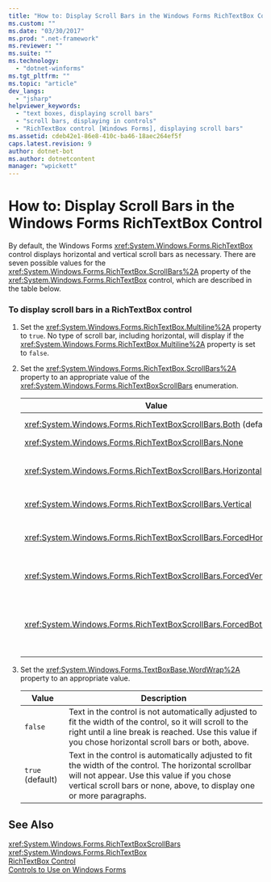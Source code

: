 ```yaml
---
title: "How to: Display Scroll Bars in the Windows Forms RichTextBox Control | Microsoft Docs"
ms.custom: ""
ms.date: "03/30/2017"
ms.prod: ".net-framework"
ms.reviewer: ""
ms.suite: ""
ms.technology: 
  - "dotnet-winforms"
ms.tgt_pltfrm: ""
ms.topic: "article"
dev_langs: 
  - "jsharp"
helpviewer_keywords: 
  - "text boxes, displaying scroll bars"
  - "scroll bars, displaying in controls"
  - "RichTextBox control [Windows Forms], displaying scroll bars"
ms.assetid: cdeb42e1-86e8-410c-ba46-18aec264ef5f
caps.latest.revision: 9
author: dotnet-bot
ms.author: dotnetcontent
manager: "wpickett"
---
```

# How to: Display Scroll Bars in the Windows Forms RichTextBox Control
By default, the Windows Forms <xref:System.Windows.Forms.RichTextBox> control displays horizontal and vertical scroll bars as necessary. There are seven possible values for the <xref:System.Windows.Forms.RichTextBox.ScrollBars%2A> property of the <xref:System.Windows.Forms.RichTextBox> control, which are described in the table below.  
  
### To display scroll bars in a RichTextBox control  
  
1.  Set the <xref:System.Windows.Forms.RichTextBox.Multiline%2A> property to `true`. No type of scroll bar, including horizontal, will display if the <xref:System.Windows.Forms.RichTextBox.Multiline%2A> property is set to `false`.  
  
2.  Set the <xref:System.Windows.Forms.RichTextBox.ScrollBars%2A> property to an appropriate value of the <xref:System.Windows.Forms.RichTextBoxScrollBars> enumeration.  
  
    |Value|Description|  
    |-----------|-----------------|  
    |<xref:System.Windows.Forms.RichTextBoxScrollBars.Both> (default)|Displays horizontal or vertical scroll bars, or both, only when text exceeds the width or length of the control.|  
    |<xref:System.Windows.Forms.RichTextBoxScrollBars.None>|Never displays any type of scroll bar.|  
    |<xref:System.Windows.Forms.RichTextBoxScrollBars.Horizontal>|Displays a horizontal scroll bar only when the text exceeds the width of the control. (For this to occur, the <xref:System.Windows.Forms.TextBoxBase.WordWrap%2A> property must be set to `false`.)|  
    |<xref:System.Windows.Forms.RichTextBoxScrollBars.Vertical>|Displays a vertical scroll bar only when the text exceeds the height of the control.|  
    |<xref:System.Windows.Forms.RichTextBoxScrollBars.ForcedHorizontal>|Displays a horizontal scroll bar when the <xref:System.Windows.Forms.TextBoxBase.WordWrap%2A> property is set to `false`. The scroll bar appears dimmed when text does not exceed the width of the control.|  
    |<xref:System.Windows.Forms.RichTextBoxScrollBars.ForcedVertical>|Always displays a vertical scroll bar. The scroll bar appears dimmed when text does not exceed the length of the control.|  
    |<xref:System.Windows.Forms.RichTextBoxScrollBars.ForcedBoth>|Always displays a vertical scrollbar. Displays a horizontal scroll bar when the <xref:System.Windows.Forms.TextBoxBase.WordWrap%2A> property is set to `false`. The scroll bars appear grayed when text does not exceed the width or length of the control.|  
  
3.  Set the <xref:System.Windows.Forms.TextBoxBase.WordWrap%2A> property to an appropriate value.  
  
    |Value|Description|  
    |-----------|-----------------|  
    |`false`|Text in the control is not automatically adjusted to fit the width of the control, so it will scroll to the right until a line break is reached. Use this value if you chose horizontal scroll bars or both, above.|  
    |`true` (default)|Text in the control is automatically adjusted to fit the width of the control. The horizontal scrollbar will not appear. Use this value if you chose vertical scroll bars or none, above, to display one or more paragraphs.|  
  
## See Also  
 <xref:System.Windows.Forms.RichTextBoxScrollBars>   
 <xref:System.Windows.Forms.RichTextBox>   
 [RichTextBox Control](../../../../docs/framework/winforms/controls/richtextbox-control-windows-forms.md)   
 [Controls to Use on Windows Forms](../../../../docs/framework/winforms/controls/controls-to-use-on-windows-forms.md)